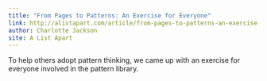 ```yaml
---
title: "From Pages to Patterns: An Exercise for Everyone"
link: http://alistapart.com/article/from-pages-to-patterns-an-exercise-for-everyone
author: Charlotte Jackson
site: A List Apart
---
```


To help others adopt pattern thinking, we came up with an exercise for everyone involved in the pattern library.
